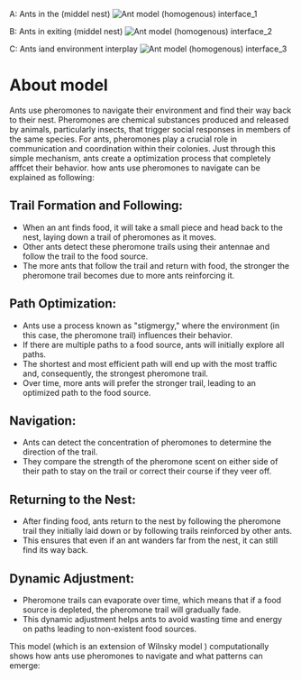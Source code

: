 A: Ants in the (middel nest)
![Ant model (homogenous) interface_1](https://github.com/user-attachments/assets/9e8ea561-62d7-49ec-90fd-ef19153bd2ec)


B: Ants in exiting (middel nest) 
![Ant model (homogenous) interface_2](https://github.com/user-attachments/assets/a75912f9-f14c-4454-aa4d-03e263e5c820)


C: Ants iand environment interplay
![Ant model (homogenous) interface_3](https://github.com/user-attachments/assets/e3dca1bd-5f91-418b-bbc7-b44f784c1575)

# About model
Ants use pheromones to navigate their environment and find their way back to their nest. Pheromones are chemical substances produced and released by animals, particularly insects, that trigger social responses in members of the same species. For ants, pheromones play a crucial role in communication and coordination within their colonies. Just through this simple mechanism, ants create a optimization process that completely afffcet their behavior. how ants use pheromones to navigate can be explained as following:

## Trail Formation and Following:

-  When an ant finds food, it will take a small piece and head back to the nest, laying down a trail of pheromones as it moves.
-  Other ants detect these pheromone trails using their antennae and follow the trail to the food source.
-  The more ants that follow the trail and return with food, the stronger the pheromone trail becomes due to more ants reinforcing it.

## Path Optimization:

-  Ants use a process known as "stigmergy," where the environment (in this case, the pheromone trail) influences their behavior.
-  If there are multiple paths to a food source, ants will initially explore all paths.
-  The shortest and most efficient path will end up with the most traffic and, consequently, the strongest pheromone trail.
-  Over time, more ants will prefer the stronger trail, leading to an optimized path to the food source.

## Navigation:

-  Ants can detect the concentration of pheromones to determine the direction of the trail.
-  They compare the strength of the pheromone scent on either side of their path to stay on the trail or correct their course if they veer off.

## Returning to the Nest:

-  After finding food, ants return to the nest by following the pheromone trail they initially laid down or by following trails reinforced by other ants.
-  This ensures that even if an ant wanders far from the nest, it can still find its way back.

## Dynamic Adjustment:

-  Pheromone trails can evaporate over time, which means that if a food source is depleted, the pheromone trail will gradually fade.
- This dynamic adjustment helps ants to avoid wasting time and energy on paths leading to non-existent food sources.


This model (which is an extension of Wilnsky model ) computationally shows how ants use pheromones to navigate and what patterns can emerge:







